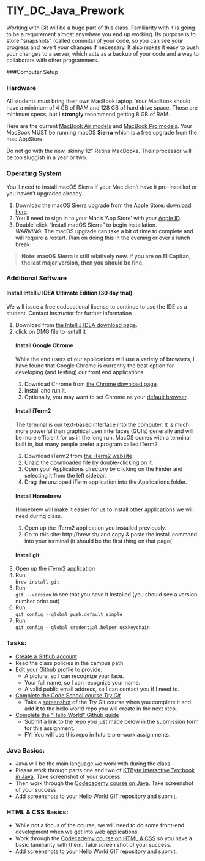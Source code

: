 # TIY_DC_Java_Prework

Working with Git will be a huge part of this class. Familiarity with it is going to be a requirement almost anywhere you end up working. Its purpose is to store "snapshots" (called commits) of your code, so you can see your progress and revert your changes if necessary. It also makes it easy to push your changes to a server, which acts as a backup of your code and a way to collaborate with other programmers.


###Computer Setup

<h3 id="hardware">Hardware</h3>

<p>All students must bring their own MacBook laptop. Your MacBook should have a minimum of 4 GB of RAM and 128 GB of hard drive space. Those are minimum specs, but I <strong>strongly</strong> recommend getting 8 GB of RAM.</p>

<p>Here are the current <a href="http://www.apple.com/macbook-air/specs.html">MacBook Air models</a> and <a href="http://www.apple.com/macbook-pro/specs-retina/">MacBook Pro models</a>. Your MacBook MUST be running macOS <strong>Sierra</strong> which is a free upgrade from the mac AppStore.</p>

<p>Do not go with the new, skinny 12” Retina MacBooks. Their processor will be too sluggish in a year or two.</p>

<h3 id="operating-system">Operating System</h3>

<p>You’ll need to install macOS Sierra if your Mac didn’t have it pre-installed or you haven’t upgraded already.</p>

<ol>
  <li>Download the macOS Sierra upgrade from the Apple Store: <a href="https://itunes.apple.com/us/app/macos-sierra/id1127487414?mt=12">download here</a>.</li>
  <li>You’ll need to sign in to your Mac’s ‘App Store’ with your <a href="https://appleid.apple.com/">Apple ID</a>.</li>
  <li>Double-click “Install macOS Sierra” to begin installation.<br>
<em>WARNING</em>: The macOS upgrade can take a bit of time to complete and will require a restart. Plan on doing this in the evening or over a lunch break.</li>
</ol>

<blockquote>
  <p><strong>Note: macOS Sierra is still relatively new. If you are on El Capitan, the last major version, then you should be fine.</strong></p>
</blockquote>

<h3 id="additional-software">Additional Software</h3>


<h4 id="install-google-chrome">Install IntelliJ IDEA Ultimate Edition (30 day trial)</h4>

<p>We will issue a free euducational license to continue to use the IDE as a student.  Contact instructor for further information</p>

<ol>
  <li>Download from <a href="http://www.jetbrains.com/idea/#chooseYourEdition"> the IntelliJ IDEA download page</a>.</li>
  <li>click on DMG file to isntall it</li>

<h4 id="install-google-chrome">Install Google Chrome</h4>

<p>While the end users of our applications will use a variety of browsers, I have found that Google Chrome is currently the best option for developing (and testing) our front end applications.</p>

<ol>
  <li>Download Chrome from <a href="https://www.google.com/intl/en/chrome/browser/">the Chrome download page</a>.</li>
  <li>Install and run it.</li>
  <li>Optionally, you may want to set Chrome as your <a href="https://support.google.com/chrome/answer/95417?hl=en">default browser</a>.</li>
</ol>

<h4 id="install-iterm2">Install iTerm2</h4>

<p>The terminal is our text-based interface into the computer. It is much more powerful than graphical user interfaces (GUI’s) generally and will be more efficient for us in the long run. MacOS comes with a terminal built in, but many people prefer a program called iTerm2.</p>

<ol>
  <li>Download iTerm2 from <a href="https://www.iterm2.com/downloads.html">the iTerm2 website</a></li>
  <li>Unzip the downloaded file by double-clicking on it.</li>
  <li>Open your Applications directory by clicking on the Finder and selecting it from the left sidebar.</li>
  <li>Drag the unzipped iTerm application into the Applications folder.</li>
</ol>

<h4 id="install-homebrew">Install Homebrew</h4>

<p>Homebrew will make it easier for us to install other applications we will need during class.</p>

<ol>
  <li>Open up the iTerm2 application you installed previously.</li>
  <li>Go to this site: http://brew.sh/ and copy &amp; paste the install command into your terminal (it should be the first thing on that page(</li>
</ol>

<h4 id="install-git">Install git</h4>

<li>Open up the iTerm2 application</li>
  <li>Run:<br>
  <code class="highlighter-rouge">brew install git</code></li>
  <li>Run:<br>
  <code class="highlighter-rouge">git --version</code> to see that you have it installed (you should see a version number print out)</li>
  <li>Run:<br>
  <code class="highlighter-rouge">git config --global push.default simple</code></li>
  <li>Run:<br>
  <code class="highlighter-rouge">git config --global credential.helper osxkeychain</code></li>
</ol>


### Tasks:

* [Create a Github account](https://github.com/signup)
* Read the class policies in the campus path
* [Edit your Github profile](https://github.com/settings/profile) to provide:
  * A picture, so I can recognize your face.
  * Your full name, so I can recognize your name.
  * A valid public email address, so I can contact you if I need to.
* [Complete the Code School course _Try Git_](https://www.codeschool.com/courses/try-git)
  * Take a [screenshot](https://support.apple.com/en-us/HT201361) of the Try Git course when you complete it and add it to the hello world repo you will create in the next step.
* [Complete the "Hello World" Github guide](https://guides.github.com/activities/hello-world/)
  * Submit a link to the repo you just made below in the submission form for this assignment.
  * FYI You will use this repo in future pre-work assignments.

### Java Basics: 

  * Java will be the main language we work with during the class. 
  * Please work through parts one and two of [KTByte Interactive Textbook in Java](https://www.ktbyte.com/java-tutorial/book). Take screenshot of your success. 
  * Then work through the [Codecademy course on Java](https://www.codecademy.com/en/courses/learn-java).  Take screenshot of your success
  * Add screenshots to your Hello World GIT repository and submit. 

### HTML & CSS Basics: 

  * While not a focus of the course, we will need to do some front-end development when we get into web applications. 
  * Work through the [Codecademy course on HTML & CSS](https://www.codecademy.com/en/tracks/web) so you have a basic familiarity with them.    Take screen shot of your success.
  * Add screenshots to your Hello World GIT repository and submit. 
